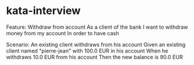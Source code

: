 # kata-interview
Feature: Withdraw from account
  As a client of the bank
  I want to withdraw money from my account
  In order to have cash

  Scenario: An existing client withdraws from his account
      Given an existing client named "pierre-jean" with 100.0 EUR in his account
      When he withdraws 10.0 EUR from his account
      Then the new balance is 90.0 EUR
